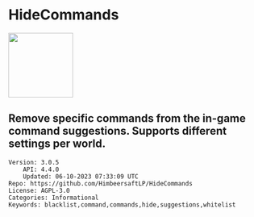 # HideCommands
<img src="https://raw.githubusercontent.com/HimbeersaftLP/HideCommands/f1f2dc9e9d907602d0c3473209f126b98216a2d7/icon.png" width="128" height="128" />

## Remove specific commands from the in-game command suggestions. Supports different settings per world.
```properties
Version: 3.0.5
    API: 4.4.0
    Updated: 06-10-2023 07:33:09 UTC
Repo: https://github.com/HimbeersaftLP/HideCommands
License: AGPL-3.0
Categories: Informational
Keywords: blacklist,command,commands,hide,suggestions,whitelist
```